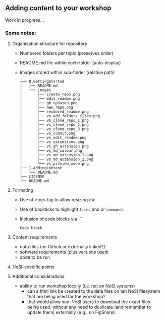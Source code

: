 ## Adding content to your workshop

Work in progress...

### Some notes:

1. Organisation structure for repository
    - Numbered folders per topic (preserves order)
    - README.md file within each folder (auto-display)
    - Images stored within sub-folder (relative path)

        ```
        ├── 0.GettingStarted
        │   ├── README.md
        │   └── images
        │       ├── create_repo.png
        │       ├── edit_readme.png
        │       ├── gh_updated.png
        │       ├── new_repo.png
        │       ├── rendered_readme.png
        │       ├── vs_add_folders_files.png
        │       ├── vs_clone_repo_1.png
        │       ├── vs_clone_repo_2.png
        │       ├── vs_clone_repo_3.png
        │       ├── vs_commit.png
        │       ├── vs_edit_readme.png
        │       ├── vs_extensions.png
        │       ├── vs_gh_extension.png
        │       ├── vs_md_colour.png
        │       ├── vs_md_extension_1.png
        │       ├── vs_md_extension_2.png
        │       └── vs_preview_mode.png
        ├── 1.AddingContent
        │   └── README.md
        ├── LICENSE
        └── README.md
        ```

2. Formating
    - Use of `<img>` tag to allow resizing etc
    - Use of backticks to highlight `files` and or `commands`
    - Inclusion of code blocks via ```

        ```
        Code block
        ```
3. Content requirements
    - data files (on Github or externally linked?)
    - software requirements (plus versions used)
    - code to be run
4. NeSI-specific points

5. Additional considerations
    - ability to run workshop locally (i.e. not on NeSI systems)
        - can a html link be created to the data files on teh NeSI filesystem that are being used for the workshop?
        - that would allow non-NeSI users to download the exact files being used, 
        without any need to duplicate (and remember to update them) externally (e.g., on FigShare).
